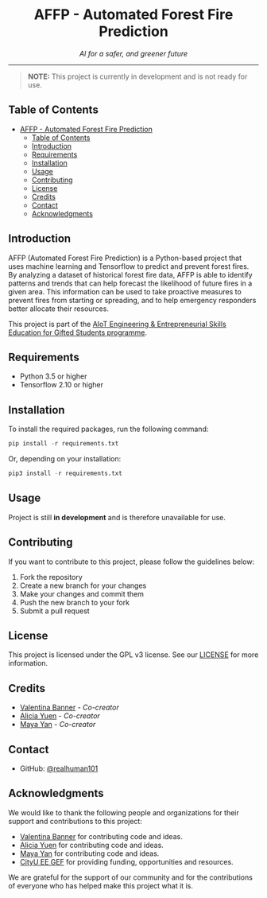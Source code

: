# <div align="center">AFFP - Automated Forest Fire Prediction</div>

<div align="center"><i>AI for a safer, and greener future</i></div>

***

> **NOTE:** This project is currently in development and is not ready for use.

## Table of Contents

- [AFFP - Automated Forest Fire Prediction](#affp---automated-forest-fire-prediction)
  - [Table of Contents](#table-of-contents)
  - [Introduction](#introduction)
  - [Requirements](#requirements)
  - [Installation](#installation)
  - [Usage](#usage)
  - [Contributing](#contributing)
  - [License](#license)
  - [Credits](#credits)
  - [Contact](#contact)
  - [Acknowledgments](#acknowledgments)

## Introduction

AFFP (Automated Forest Fire Prediction) is a Python-based project that uses machine learning and Tensorflow to predict and prevent forest fires. By analyzing a dataset of historical forest fire data, AFFP is able to identify patterns and trends that can help forecast the likelihood of future fires in a given area. This information can be used to take proactive measures to prevent fires from starting or spreading, and to help emergency responders better allocate their resources.

This project is part of the [AIoT Engineering & Entrepreneurial Skills Education for Gifted Students programme](https://cityueegef.github.io/about/).

## Requirements

- Python 3.5 or higher
- Tensorflow 2.10 or higher

## Installation

To install the required packages, run the following command:

```py
pip install -r requirements.txt
```

Or, depending on your installation:

```py
pip3 install -r requirements.txt
```

## Usage

Project is still **in development** and is therefore unavailable for use.

## Contributing

If you want to contribute to this project, please follow the guidelines below:

1. Fork the repository
2. Create a new branch for your changes
3. Make your changes and commit them
4. Push the new branch to your fork
5. Submit a pull request

## License

This project is licensed under the GPL v3 license. See our [LICENSE](LICENSE) for more information.

## Credits

- [Valentina Banner](https://github.com/realhuman101) - *Co-creator*
- [Alicia Yuen](https://github.com/Alicia1234567891) - *Co-creator*
- [Maya Yan](https://github.com/mayahkg) - *Co-creator*

## Contact

- GitHub: [@realhuman101](https://github.com/realhuman101)

## Acknowledgments

We would like to thank the following people and organizations for their support and contributions to this project:

- [Valentina Banner](https://realhuman101.github.io/) for contributing code and ideas.
- [Alicia Yuen](https://github.com/Alicia1234567891) for contributing code and ideas.
- [Maya Yan](https://github.com/mayahkg) for contributing code and ideas.
- [CityU EE GEF](https://cityueegef.github.io/) for providing funding, opportunities and resources.

We are grateful for the support of our community and for the contributions of everyone who has helped make this project what it is.
